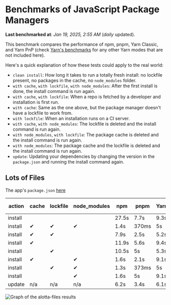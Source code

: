 # Benchmarks of JavaScript Package Managers

**Last benchmarked at**: _Jan 19, 2025, 2:55 AM_ (_daily_ updated).

This benchmark compares the performance of npm, pnpm, Yarn Classic, and Yarn PnP (check [Yarn's benchmarks](https://yarnpkg.com/benchmarks) for any other Yarn modes that are not included here).

Here's a quick explanation of how these tests could apply to the real world:

- `clean install`: How long it takes to run a totally fresh install: no lockfile present, no packages in the cache, no `node_modules` folder.
- `with cache`, `with lockfile`, `with node_modules`: After the first install is done, the install command is run again.
- `with cache`, `with lockfile`: When a repo is fetched by a developer and installation is first run.
- `with cache`: Same as the one above, but the package manager doesn't have a lockfile to work from.
- `with lockfile`: When an installation runs on a CI server.
- `with cache`, `with node_modules`: The lockfile is deleted and the install command is run again.
- `with node_modules`, `with lockfile`: The package cache is deleted and the install command is run again.
- `with node_modules`: The package cache and the lockfile is deleted and the install command is run again.
- `update`: Updating your dependencies by changing the version in the `package.json` and running the install command again.

## Lots of Files

The app's `package.json` [here](https://github.com/pnpm/pnpm.io/blob/main/benchmarks/fixtures/alotta-files/package.json)

| action  | cache | lockfile | node_modules| npm | pnpm | Yarn | Yarn PnP |
| ---     | ---   | ---      | ---         | --- | ---  | ---  | ---      |
| install |       |          |             | 27.5s | 7.7s | 9.3s | 5.6s |
| install | ✔     | ✔        | ✔           | 1.4s | 370ms | 5s | n/a |
| install | ✔     | ✔        |             | 7.9s | 2.5s | 5.2s | 1.3s |
| install | ✔     |          |             | 11.9s | 5.6s | 9.4s | 5.1s |
| install |       | ✔        |             | 10.5s | 5s | 5.3s | 1.3s |
| install | ✔     |          | ✔           | 1.6s | 2.1s | 9.1s | n/a |
| install |       | ✔        | ✔           | 1.3s | 373ms | 5s | n/a |
| install |       |          | ✔           | 1.6s | 5s | 9.1s | n/a |
| update  | n/a | n/a | n/a | 6.2s | 3.4s | 6.1s | 5.1s |

<img alt="Graph of the alotta-files results" src="/img/benchmarks/alotta-files.svg" />